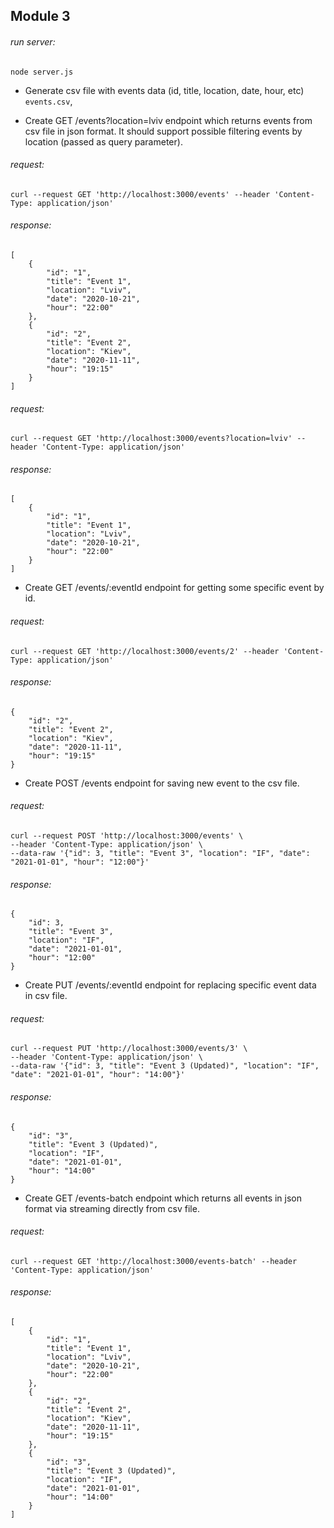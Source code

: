 ## Module 3

###### run server:
```shell script
node server.js
```

* Generate csv file with events data (id, title, location, date, hour, etc)\
 `events.csv`, 

* Create GET /events?location=lviv endpoint which returns events from csv file in json format. It should support possible filtering events by location (passed as query parameter).
###### request:
```shell script
curl --request GET 'http://localhost:3000/events' --header 'Content-Type: application/json'
```
###### response:
```shell script
[
    {
        "id": "1",
        "title": "Event 1",
        "location": "Lviv",
        "date": "2020-10-21",
        "hour": "22:00"
    },
    {
        "id": "2",
        "title": "Event 2",
        "location": "Kiev",
        "date": "2020-11-11",
        "hour": "19:15"
    }
]
```
###### request:
```shell script
curl --request GET 'http://localhost:3000/events?location=lviv' --header 'Content-Type: application/json'
```
###### response:
```shell script
[
    {
        "id": "1",
        "title": "Event 1",
        "location": "Lviv",
        "date": "2020-10-21",
        "hour": "22:00"
    }
]
```

* Create GET /events/:eventId endpoint for getting some specific event by id.
###### request:
```shell script
curl --request GET 'http://localhost:3000/events/2' --header 'Content-Type: application/json'
```
###### response:
```shell script
{
    "id": "2",
    "title": "Event 2",
    "location": "Kiev",
    "date": "2020-11-11",
    "hour": "19:15"
}
```

* Create POST /events endpoint for saving new event to the csv file.
###### request:
```shell script
curl --request POST 'http://localhost:3000/events' \
--header 'Content-Type: application/json' \
--data-raw '{"id": 3, "title": "Event 3", "location": "IF", "date": "2021-01-01", "hour": "12:00"}'
```
###### response:
```shell script
{
    "id": 3,
    "title": "Event 3",
    "location": "IF",
    "date": "2021-01-01",
    "hour": "12:00"
}
```

* Create PUT /events/:eventId endpoint for replacing specific event data in csv file.
###### request:
```shell script
curl --request PUT 'http://localhost:3000/events/3' \
--header 'Content-Type: application/json' \
--data-raw '{"id": 3, "title": "Event 3 (Updated)", "location": "IF", "date": "2021-01-01", "hour": "14:00"}'
```
###### response:
```shell script
{
    "id": "3",
    "title": "Event 3 (Updated)",
    "location": "IF",
    "date": "2021-01-01",
    "hour": "14:00"
}
```

* Create GET /events-batch endpoint which returns all events in json format via streaming directly from csv file.
###### request:
```shell script
curl --request GET 'http://localhost:3000/events-batch' --header 'Content-Type: application/json'
```
###### response:
```shell script
[
    {
        "id": "1",
        "title": "Event 1",
        "location": "Lviv",
        "date": "2020-10-21",
        "hour": "22:00"
    },
    {
        "id": "2",
        "title": "Event 2",
        "location": "Kiev",
        "date": "2020-11-11",
        "hour": "19:15"
    },
    {
        "id": "3",
        "title": "Event 3 (Updated)",
        "location": "IF",
        "date": "2021-01-01",
        "hour": "14:00"
    }
]
```
